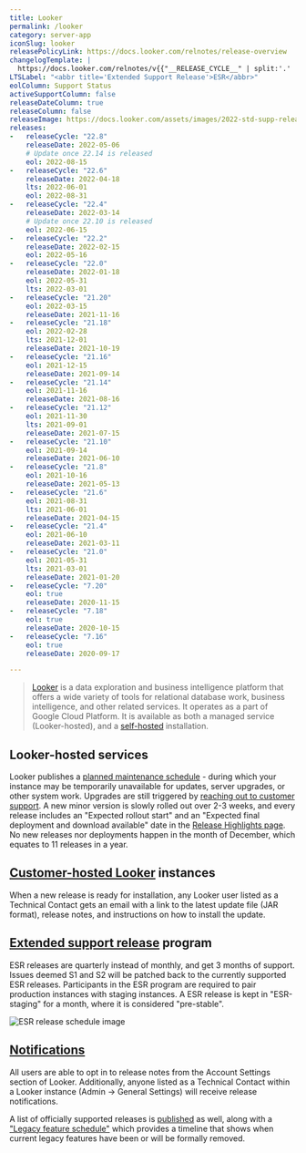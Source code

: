 ```yaml
---
title: Looker
permalink: /looker
category: server-app
iconSlug: looker
releasePolicyLink: https://docs.looker.com/relnotes/release-overview
changelogTemplate: |
  https://docs.looker.com/relnotes/v{{"__RELEASE_CYCLE__" | split:'.' | first}}-changelog#{{"__RELEASE_CYCLE__"}}
LTSLabel: "<abbr title='Extended Support Release'>ESR</abbr>"
eolColumn: Support Status
activeSupportColumn: false
releaseDateColumn: true
releaseColumn: false
releaseImage: https://docs.looker.com/assets/images/2022-std-supp-releases.png
releases:
-   releaseCycle: "22.8"
    releaseDate: 2022-05-06
    # Update once 22.14 is released
    eol: 2022-08-15
-   releaseCycle: "22.6"
    releaseDate: 2022-04-18
    lts: 2022-06-01
    eol: 2022-08-31
-   releaseCycle: "22.4"
    releaseDate: 2022-03-14
    # Update once 22.10 is released
    eol: 2022-06-15
-   releaseCycle: "22.2"
    releaseDate: 2022-02-15
    eol: 2022-05-16
-   releaseCycle: "22.0"
    releaseDate: 2022-01-18
    eol: 2022-05-31
    lts: 2022-03-01
-   releaseCycle: "21.20"
    eol: 2022-03-15
    releaseDate: 2021-11-16
-   releaseCycle: "21.18"
    eol: 2022-02-28
    lts: 2021-12-01
    releaseDate: 2021-10-19
-   releaseCycle: "21.16"
    eol: 2021-12-15
    releaseDate: 2021-09-14
-   releaseCycle: "21.14"
    eol: 2021-11-16
    releaseDate: 2021-08-16
-   releaseCycle: "21.12"
    eol: 2021-11-30
    lts: 2021-09-01
    releaseDate: 2021-07-15
-   releaseCycle: "21.10"
    eol: 2021-09-14
    releaseDate: 2021-06-10
-   releaseCycle: "21.8"
    eol: 2021-10-16
    releaseDate: 2021-05-13
-   releaseCycle: "21.6"
    eol: 2021-08-31
    lts: 2021-06-01
    releaseDate: 2021-04-15
-   releaseCycle: "21.4"
    eol: 2021-06-10
    releaseDate: 2021-03-11
-   releaseCycle: "21.0"
    eol: 2021-05-31
    lts: 2021-03-01
    releaseDate: 2021-01-20
-   releaseCycle: "7.20"
    eol: true
    releaseDate: 2020-11-15
-   releaseCycle: "7.18"
    eol: true
    releaseDate: 2020-10-15
-   releaseCycle: "7.16"
    eol: true
    releaseDate: 2020-09-17

---
```


>[Looker](https://looker.com/) is a data exploration and business intelligence platform that offers a wide variety of tools for relational database work, business intelligence, and other related services. It operates as a part of Google Cloud Platform. It is available as both a managed service (Looker-hosted), and a [self-hosted](https://docs.looker.com/setup-and-management/looker-hosted-install) installation.

## Looker-hosted services

Looker publishes a [planned maintenance schedule][schedule] - during which your instance may be temporarily unavailable for updates, server upgrades, or other system work. Upgrades are still triggered by [reaching out to customer support][best-practices]. A new minor version is slowly rolled out over 2-3 weeks, and every release includes an "Expected rollout start" and an "Expected final deployment and download available" date in the [Release Highlights page](https://docs.looker.com/relnotes). No new releases nor deployments happen in the month of December, which equates to 11 releases in a year.

## [Customer-hosted Looker][self-hosted] instances

When a new release is ready for installation, any Looker user listed as a Technical Contact gets an email with a link to the latest update file (JAR format), release notes, and instructions on how to install the update.

## [Extended support release][esr] program

ESR releases are quarterly instead of monthly, and get 3 months of support. Issues deemed S1 and S2 will be patched back to the currently supported ESR releases. Participants in the ESR program are required to pair production instances with staging instances. A ESR release is kept in "ESR-staging" for a month, where it is considered "pre-stable".

![ESR release schedule image](https://docs.looker.com/assets/images/2022-std-esr-supp-releases.png)

## [Notifications][emails]

All users are able to opt in to release notes from the Account Settings section of Looker. Additionally, anyone listed as a Technical Contact within a Looker instance (Admin -> General Settings) will receive release notifications.

A list of officially supported releases is [published](https://docs.looker.com/relnotes/supported-releases) as well, along with a ["Legacy feature schedule"][lfs] which provides a timeline that shows when current legacy features have been or will be formally removed.

[self-hosted]: https://docs.looker.com/setup-and-management/on-prem-mgmt "Managing a customer-hosted deployment"
[esr]: https://docs.looker.com/relnotes/esr-overview "Standard extended support release program overview"
[emails]: https://docs.looker.com/relnotes/release-emails "Release deployment emails"
[schedule]: https://docs.looker.com/relnotes/hosted-maintenance-hours "Google maintenance policy for Looker-hosted services"
[best-practices]: https://help.looker.com/hc/articles/360023639354 "Best Practices when Updating your Looker Instance"
[lfs]: https://docs.looker.com/relnotes/legacy-feature-schedule#legacy_feature_schedule "Legacy feature schedule"
